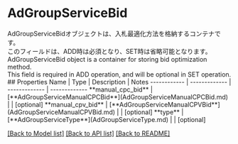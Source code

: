 # AdGroupServiceBid

<div lang=\"ja\"> AdGroupServiceBidオブジェクトは、入札最適化方法を格納するコンテナです。<br> このフィールドは、ADD時は必須となり、SET時は省略可能となります。 </div> <div lang=\"en\"> AdGroupServiceBid object is a container for storing bid optimization method.<br> This field is required in ADD operation, and will be optional in SET operation. </div> 
## Properties
Name | Type | Description | Notes
------------ | ------------- | ------------- | -------------
**manual_cpc_bid** | [**AdGroupServiceManualCPCBid**](AdGroupServiceManualCPCBid.md) |  | [optional] 
**manual_cpv_bid** | [**AdGroupServiceManualCPVBid**](AdGroupServiceManualCPVBid.md) |  | [optional] 
**type** | [**AdGroupServiceType**](AdGroupServiceType.md) |  | [optional] 

[[Back to Model list]](../README.md#documentation-for-models) [[Back to API list]](../README.md#documentation-for-api-endpoints) [[Back to README]](../README.md)



